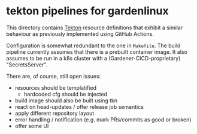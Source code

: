 tekton pipelines for gardenlinux
================================

This directory contains [Tekton](https://github.com/tektoncd/pipeline) resource definitions that
exhibit a similar behaviour as previously implemented using GitHub Actions.

Configuration is somewhat redundant to the one in `Makefile`. The build pipeline currently
assumes that there is a prebuilt container image. It also assumes to be run in a k8s cluster
with a (Gardener-CICD-proprietary) "SecretsServer".

There are, of course, still open issues:

- resources should be templatified
  - hardcoded cfg should be injected
- build image should also be built using tkn
- react on head-updates / offer release job semantics
- apply different repository layout
- error handling / notification (e.g. mark PRs/commits as good or broken)
- offer some UI
